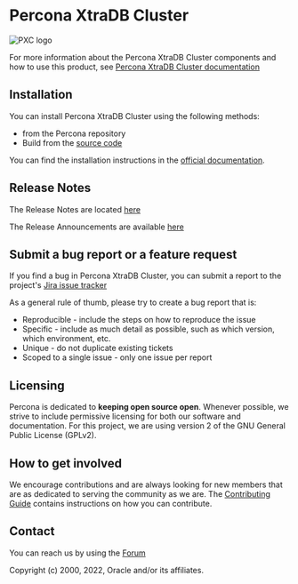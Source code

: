 # Percona XtraDB Cluster

![PXC logo](doc/source/percona-xtradb-cluster-logo.jpg)


For more information about the Percona XtraDB Cluster components and how to use this product, see [Percona XtraDB Cluster documentation](https://docs.percona.com/percona-xtradb-cluster/)

## Installation

You can install Percona XtraDB Cluster using the following methods:
- from the Percona repository 
- Build from the [source code](https://github.com/percona/percona-xtradb-cluster)

You can find the installation instructions in the [official documentation](https://docs.percona.com/percona-xtradb-cluster/latest/install/index.html).

## Release Notes

The Release Notes are located [here](https://docs.percona.com/percona-xtradb-cluster/latest/release-notes/release-notes_index.html)

The Release Announcements are available [here](https://forums.percona.com/c/percona-news/software-new-releases/)

## Submit a bug report or a feature request

If you find a bug in Percona XtraDB Cluster, you can submit a report to the project's [Jira issue tracker](https://jira.percona.com/projects/PXC/issues)

As a general rule of thumb, please try to create a bug report that is:

- Reproducible - include the steps on how to reproduce the issue
- Specific - include as much detail as possible, such as which version, which environment, etc.
- Unique - do not duplicate existing tickets
- Scoped to a single issue - only one issue per report

## Licensing

Percona is dedicated to **keeping open source open**. Whenever possible, we strive to include permissive licensing for both our software and documentation. For this project, we are using version 2 of the GNU General Public License (GPLv2).

## How to get involved

We encourage contributions and are always looking for new members that are as dedicated to serving the community as we are. The [Contributing Guide](https://github.com/percona/pxc-docs/blob/8.0/contributing.md) contains instructions on how you can contribute.

## Contact
You can reach us by using the [Forum](https://forums.percona.com/c/mysql-mariadb/percona-xtradb-cluster-8-x/)

Copyright (c) 2000, 2022, Oracle and/or its affiliates.
